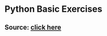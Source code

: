 ﻿# Python Basic Exercises
## Source: [click here](https://www.brianheinold.net/python/python_exercises.pdf) 
